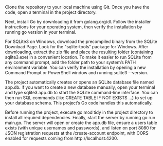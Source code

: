 Clone the repository to your local machine using Git. Once you have the code, open a terminal in the project directory.

Next, install Go by downloading it from golang.org/dl. Follow the installer instructions for your operating system, then verify the installation by running go version in your terminal.

For SQLite3 on Windows, download the precompiled binary from the SQLite Download Page. Look for the "sqlite-tools" package for Windows. After downloading, extract the zip file and place the resulting folder (containing sqlite3.exe) in a convenient location. To make it easier to run SQLite from any command prompt, add the folder path to your system’s PATH environment variable. You can verify the installation by opening a new Command Prompt or PowerShell window and running sqlite3 --version.

The project automatically creates or opens an SQLite database file named app.db. If you want to create a new database manually, open your terminal and type sqlite3 app.db to start the SQLite command-line interface. You can then run SQL commands (like CREATE TABLE IF NOT EXISTS ...) to set up your database schema. This project’s Go code handles this automatically.

Before running the project, execute go mod tidy in the project directory to install all required dependencies. Finally, start the server by running go run main.go. The server will open or create the app.db file, ensure a users table exists (with unique usernames and passwords), and listen on port 8080 for JSON registration requests at the /create-account endpoint, with CORS enabled for requests coming from http://localhost:4200.